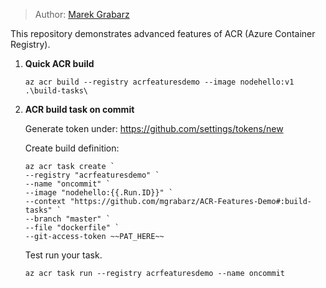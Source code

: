 > Author: [Marek Grabarz](https://linkedin.com/in/grabarz)

This repository demonstrates advanced features of ACR (Azure Container Registry).

1. **Quick ACR build**

   ``
   az acr build --registry acrfeaturesdemo --image nodehello:v1 .\build-tasks\
   ``
2. **ACR build task on commit**

    Generate token under: https://github.com/settings/tokens/new

    Create build definition:

    ```
    az acr task create `
    --registry "acrfeaturesdemo" `
    --name "oncommit" `
    --image "nodehello:{{.Run.ID}}" `
    --context "https://github.com/mgrabarz/ACR-Features-Demo#:build-tasks" `
    --branch "master" `
    --file "dockerfile" `
    --git-access-token ~~PAT_HERE~~
    ```

    Test run your task.

    ```
    az acr task run --registry acrfeaturesdemo --name oncommit
    ```